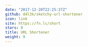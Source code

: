 ```yaml
---
date: "2017-12-20T22:25:37Z"
github: d4l3k/sketchy-url-shortener
icon: link
site: https://fn.lc/short
stars: 8
title: URL Shortener
weight: 9
---
```

